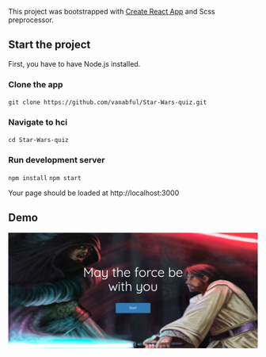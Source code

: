 This project was bootstrapped with [Create React App](https://github.com/facebookincubator/create-react-app) and Scss preprocessor.

## Start the project

First, you have to have Node.js installed.

### Clone the app 
`git clone https://github.com/vanabful/Star-Wars-quiz.git`

### Navigate to hci
`cd Star-Wars-quiz`

### Run development server
`npm install`
`npm start`

Your page should be loaded at http://localhost:3000

## Demo
![demo](https://github.com/vanabful/Star-Wars-quiz/blob/master/src/assets/demo.PNG)
